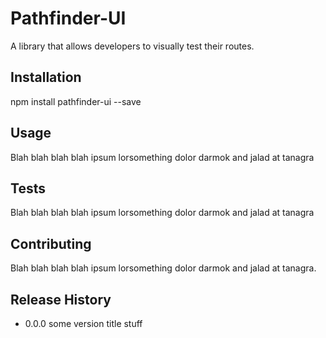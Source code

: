 Pathfinder-UI
=========

A library that allows developers to visually test their routes. 

## Installation

  npm install pathfinder-ui --save

## Usage

  Blah blah blah blah ipsum lorsomething dolor darmok and jalad at tanagra

## Tests

  Blah blah blah blah ipsum lorsomething dolor darmok and jalad at tanagra

## Contributing

Blah blah blah blah ipsum lorsomething dolor darmok and jalad at tanagra.

## Release History

* 0.0.0 some version title stuff
